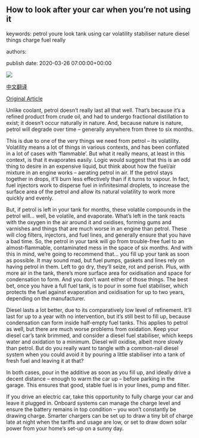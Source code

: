 ## How to look after your car when you’re not using it

keywords: petrol youre look tank using car volatility stabiliser nature diesel things charge fuel really

authors: 

publish date: 2020-03-26 07:00:00+00:00

![](https://www.topgear.com/sites/default/files/styles/16x9_1280w/public/news-listicle/image/2020/03/1_1.jpg?itok=opp4UAeu)

[中文翻译](How%20to%20look%20after%20your%20car%20when%20you%E2%80%99re%20not%20using%20it_zh.md)

[Original Article](https://www.topgear.com/car-news/top-gear-advice/how-look-after-your-car-when-youre-not-using-it#1)

Unlike coolant, petrol doesn’t really last all that well. That’s because it’s a refined product from crude oil, and had to undergo fractional distillation to exist; it doesn’t occur naturally in nature. And, because nature is nature, petrol will degrade over time – generally anywhere from three to six months.

This is due to one of the very things we need from petrol – its volatility. Volatility means a lot of things in various contexts, and has been conflated in a lot of cases with ‘flammable’. But what it really means, at least in this context, is that it evaporates easily. Logic would suggest that this is an odd thing to desire in an expensive liquid, but think about how the fuel/air mixture in an engine works – aerating petrol in air. If the petrol stays together in drops, it’ll burn less effectively than if it turns to vapour. In fact, fuel injectors work to disperse fuel in infinitesimal droplets, to increase the surface area of the petrol and allow its natural volatility to work more quickly and evenly.

But, if petrol is left in your tank for months, these volatile compounds in the petrol will… well, be volatile, and evaporate. What’s left in the tank reacts with the oxygen in the air around it and oxidises, forming gums and varnishes and things that are much worse in an engine than petrol. These will clog filters, injectors, and fuel lines, and generally ensure that you have a bad time. So, the petrol in your tank will go from trouble-free fuel to an almost-flammable, contaminated mess in the space of six months. And with this in mind, we’re going to recommend that… you fill up your tank as soon as possible. It may sound mad, but fuel pumps, gaskets and lines rely on having petrol in them. Left to go dry, they’ll seize, rot and perish. Plus, with more air in the tank, there’s more surface area for oxidisation and space for condensation to form. And you don’t want either of those things. The best bet, once you have a full fuel tank, is to pour in some fuel stabiliser, which protects the fuel against evaporation and oxidisation for up to two years, depending on the manufacturer.

Diesel lasts a lot better, due to its comparatively low level of refinement. It’ll last for up to a year with no intervention, but it’s still best to fill up, because condensation can form inside half-empty fuel tanks. This applies to petrol as well, but there are much worse problems from oxidation. Keep your diesel car’s tank brimmed, and consider a diesel fuel stabiliser, which keeps water and oxidation to a minimum. Diesel will oxidise, albeit more slowly than petrol. But do you really want to tangle with a common-rail diesel system when you could avoid it by pouring a little stabiliser into a tank of fresh fuel and leaving it at that?

In both cases, pour in the additive as soon as you fill up, and ideally drive a decent distance – enough to warm the car up – before parking in the garage. This ensures that good, stable fuel is in your lines, pump and filter.

If you drive an electric car, take this opportunity to fully charge your car and leave it plugged in. Onboard systems can manage the charge level and ensure the battery remains in top condition – you won’t constantly be drawing charge. Smarter chargers can be set up to draw a tiny bit of charge late at night when the tariffs and usage are low, or set to draw down solar power from your home’s set-up on a sunny day.